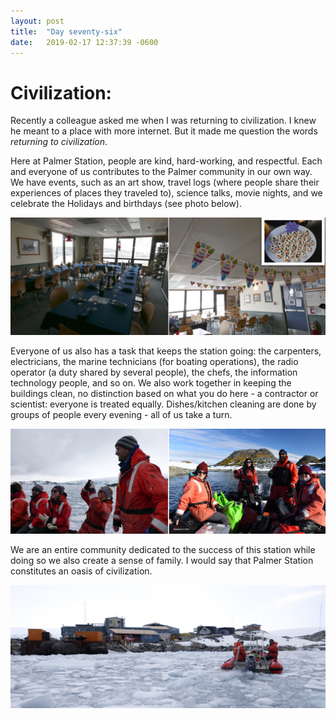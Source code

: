 ```yaml
---
layout: post
title:  "Day seventy-six"
date:   2019-02-17 12:37:39 -0600
---
```

# Civilization:   
Recently a colleague asked me when I was returning to civilization. I knew he meant to a place with more internet. But it made me question the words *returning to civilization*. 

Here at Palmer Station, people are kind, hard-working, and respectful. Each and everyone of us contributes to the Palmer community in our own way. We have events, such as an art show, travel logs (where people share their experiences of places they traveled to), science talks, movie nights, and we celebrate the Holidays and birthdays (see photo below). 

![Celebrations](/assets/blog_photos/190217/celebrations.jpg)

Everyone of us also has a task that keeps the station going: the carpenters, electricians, the marine technicians (for boating operations), the radio operator (a duty shared by several people), the chefs, the information technology people, and so on. We also work together in keeping the buildings clean, no distinction based on what you do here - a contractor or scientist: everyone is treated equally. Dishes/kitchen cleaning are done by groups of people every evening - all of us take a turn. 

![Happy](/assets/blog_photos/190217/Family.jpg)

We are an entire community dedicated to the success of this station while doing so we also create a sense of family. I would say that Palmer Station constitutes an oasis of civilization.

![Palmer Station](/assets/blog_photos/190217/PalmerStation_andBirders.jpg)